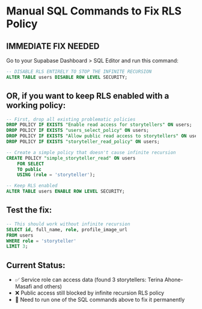 # Manual SQL Commands to Fix RLS Policy

## IMMEDIATE FIX NEEDED

Go to your Supabase Dashboard > SQL Editor and run this command:

```sql
-- DISABLE RLS ENTIRELY TO STOP THE INFINITE RECURSION
ALTER TABLE users DISABLE ROW LEVEL SECURITY;
```

## OR, if you want to keep RLS enabled with a working policy:

```sql
-- First, drop all existing problematic policies
DROP POLICY IF EXISTS "Enable read access for storytellers" ON users;
DROP POLICY IF EXISTS "users_select_policy" ON users;
DROP POLICY IF EXISTS "Allow public read access to storytellers" ON users;
DROP POLICY IF EXISTS "storyteller_read_policy" ON users;

-- Create a simple policy that doesn't cause infinite recursion
CREATE POLICY "simple_storyteller_read" ON users
    FOR SELECT
    TO public
    USING (role = 'storyteller');

-- Keep RLS enabled
ALTER TABLE users ENABLE ROW LEVEL SECURITY;
```

## Test the fix:

```sql
-- This should work without infinite recursion
SELECT id, full_name, role, profile_image_url 
FROM users 
WHERE role = 'storyteller' 
LIMIT 3;
```

## Current Status:
- ✅ Service role can access data (found 3 storytellers: Terina Ahone-Masafi and others)
- ❌ Public access still blocked by infinite recursion RLS policy
- 🎯 Need to run one of the SQL commands above to fix it permanently